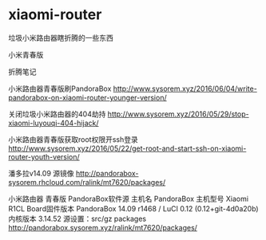# xiaomi-router
垃圾小米路由器瞎折腾的一些东西


小米青春版

折腾笔记

小米路由器青春版刷PandoraBox
http://www.sysorem.xyz/2016/06/04/write-pandorabox-on-xiaomi-router-younger-version/

关闭垃圾小米路由器的404劫持
http://www.sysorem.xyz/2016/05/29/stop-xiaomi-luyouqi-404-hijack/

小米路由器青春版获取root权限开ssh登录
http://www.sysorem.xyz/2016/05/22/get-root-and-start-ssh-on-xiaomi-router-youth-version/

潘多拉v14.09 源镜像
http://pandorabox-sysorem.rhcloud.com/ralink/mt7620/packages/

小米路由器 青春版 PandoraBox软件源
主机名 PandoraBox
主机型号 Xiaomi R1CL Board固件版本 PandoraBox 14.09 r1468 / LuCI 0.12 (0.12+git-4d0a20b)
内核版本 3.14.52
源设置：src/gz packages http://pandorabox.sysorem.xyz/ralink/mt7620/packages/

